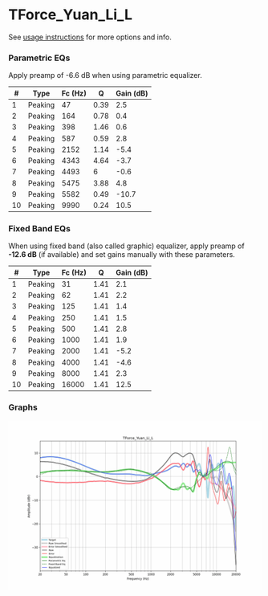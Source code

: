 # TForce_Yuan_Li_L
See [usage instructions](https://github.com/jaakkopasanen/AutoEq#usage) for more options and info.

### Parametric EQs
Apply preamp of -6.6 dB when using parametric equalizer.

|   # | Type    |   Fc (Hz) |    Q |   Gain (dB) |
|-----|---------|-----------|------|-------------|
|   1 | Peaking |        47 | 0.39 |         2.5 |
|   2 | Peaking |       164 | 0.78 |         0.4 |
|   3 | Peaking |       398 | 1.46 |         0.6 |
|   4 | Peaking |       587 | 0.59 |         2.8 |
|   5 | Peaking |      2152 | 1.14 |        -5.4 |
|   6 | Peaking |      4343 | 4.64 |        -3.7 |
|   7 | Peaking |      4493 | 6    |        -0.6 |
|   8 | Peaking |      5475 | 3.88 |         4.8 |
|   9 | Peaking |      5582 | 0.49 |       -10.7 |
|  10 | Peaking |      9990 | 0.24 |        10.5 |

### Fixed Band EQs
When using fixed band (also called graphic) equalizer, apply preamp of **-12.6 dB** (if available) and set gains manually with these parameters.

|   # | Type    |   Fc (Hz) |    Q |   Gain (dB) |
|-----|---------|-----------|------|-------------|
|   1 | Peaking |        31 | 1.41 |         2.1 |
|   2 | Peaking |        62 | 1.41 |         2.2 |
|   3 | Peaking |       125 | 1.41 |         1.4 |
|   4 | Peaking |       250 | 1.41 |         1.5 |
|   5 | Peaking |       500 | 1.41 |         2.8 |
|   6 | Peaking |      1000 | 1.41 |         1.9 |
|   7 | Peaking |      2000 | 1.41 |        -5.2 |
|   8 | Peaking |      4000 | 1.41 |        -4.6 |
|   9 | Peaking |      8000 | 1.41 |         2.3 |
|  10 | Peaking |     16000 | 1.41 |        12.5 |

### Graphs
![](./TForce_Yuan_Li_L.png)
